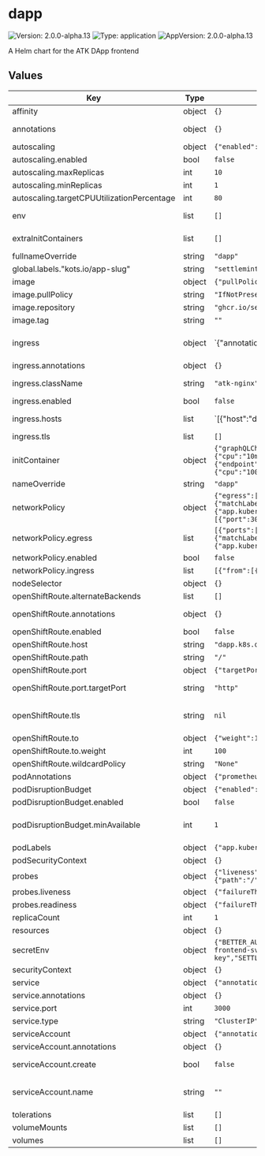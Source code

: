 # dapp

![Version: 2.0.0-alpha.13](https://img.shields.io/badge/Version-2.0.0--alpha.13-informational?style=flat-square) ![Type: application](https://img.shields.io/badge/Type-application-informational?style=flat-square) ![AppVersion: 2.0.0-alpha.13](https://img.shields.io/badge/AppVersion-2.0.0--alpha.13-informational?style=flat-square)

A Helm chart for the ATK DApp frontend

## Values

| Key | Type | Default | Description |
|-----|------|---------|-------------|
| affinity | object | `{}` | Affinity for pod assignment |
| annotations | object | `{}` | Additional annotations for the deployment metadata |
| autoscaling | object | `{"enabled":false,"maxReplicas":10,"minReplicas":1,"targetCPUUtilizationPercentage":80}` | Autoscaling configuration (optional) |
| autoscaling.enabled | bool | `false` | Enable autoscaling |
| autoscaling.maxReplicas | int | `10` | Maximum number of replicas |
| autoscaling.minReplicas | int | `1` | Minimum number of replicas |
| autoscaling.targetCPUUtilizationPercentage | int | `80` | Target CPU utilization percentage for autoscaling |
| env | list | `[]` | Environment variables defined directly in the deployment |
| extraInitContainers | list | `[]` | Additional init containers appended verbatim to the deployment pod spec |
| fullnameOverride | string | `"dapp"` | String to fully override dapp.fullname template |
| global.labels."kots.io/app-slug" | string | `"settlemint-atk"` |  |
| image | object | `{"pullPolicy":"IfNotPresent","repository":"ghcr.io/settlemint/asset-tokenization-kit","tag":""}` | dApp image configuration |
| image.pullPolicy | string | `"IfNotPresent"` | dApp image pull policy |
| image.repository | string | `"ghcr.io/settlemint/asset-tokenization-kit"` | dApp image repository |
| image.tag | string | `""` | dApp image tag (defaults to chart appVersion) |
| ingress | object | `{"annotations":{},"className":"atk-nginx","enabled":false,"hosts":[{"host":"dapp.local","paths":[{"path":"/((?:sm_|bpaas-)[^/]+)?/?(.*)","pathType":"ImplementationSpecific"}]}],"tls":[]}` | Ingress configuration |
| ingress.annotations | object | `{}` | Additional annotations for the Ingress resource |
| ingress.className | string | `"atk-nginx"` | IngressClass that will be used to implement the Ingress |
| ingress.enabled | bool | `false` | Enable ingress controller resource |
| ingress.hosts | list | `[{"host":"dapp.local","paths":[{"path":"/((?:sm_|bpaas-)[^/]+)?/?(.*)","pathType":"ImplementationSpecific"}]}]` | Ingress host configuration |
| ingress.tls | list | `[]` | TLS configuration for the ingress |
| initContainer | object | `{"graphQLCheck":{"enabled":true,"image":{"pullPolicy":"IfNotPresent","registry":"docker.io","repository":"curlimages/curl","tag":"8.16.0"},"name":"wait-for-graphql","query":"{ _meta { hasIndexingErrors block { number } } }","resources":{"limits":{"memory":"64Mi"},"requests":{"cpu":"10m","memory":"12Mi"}},"retries":10,"retryDelaySeconds":10,"url":"http://graph-node-combined:8000/subgraphs/name/kit"},"tcpCheck":{"dependencies":[{"endpoint":"{{ include \"atk.postgresql.endpoint\" (dict \"context\" $) }}","name":"postgres"},{"endpoint":"hasura:8080","name":"hasura"},{"endpoint":"portal:3001","name":"portal"},{"endpoint":"graph-node-combined:8020","name":"graph-node"},{"endpoint":"blockscout-blockscout:80","name":"blockscout"}],"enabled":true,"image":{"pullPolicy":"IfNotPresent","repository":"ghcr.io/settlemint/btp-waitforit","tag":"v7.7.10"},"resources":{"limits":{"cpu":"100m","memory":"64Mi"},"requests":{"cpu":"50m","memory":"32Mi"}},"timeout":120}}` | Init container configuration |
| nameOverride | string | `"dapp"` | String to partially override dapp.fullname template |
| networkPolicy | object | `{"egress":[{"ports":[{"port":53,"protocol":"UDP"}],"to":[{"namespaceSelector":{},"podSelector":{"matchLabels":{"k8s-app":"kube-dns"}}}]},{"ports":[{"port":5432,"protocol":"TCP"}],"to":[{"podSelector":{"matchLabels":{"app.kubernetes.io/name":"postgresql-ha"}}}]},{"ports":[{"port":8080,"protocol":"TCP"}],"to":[{"podSelector":{"matchLabels":{"app.kubernetes.io/name":"graphql-engine"}}}]},{"ports":[{"port":3000,"protocol":"TCP"},{"port":3001,"protocol":"TCP"}],"to":[{"podSelector":{"matchLabels":{"app.kubernetes.io/name":"portal"}}}]},{"ports":[{"port":4000,"protocol":"TCP"}],"to":[{"podSelector":{"matchLabels":{"app.kubernetes.io/name":"erpc"}}}]},{"ports":[{"port":443,"protocol":"TCP"}],"to":[{"namespaceSelector":{}}]}],"enabled":false,"ingress":[{"from":[{"namespaceSelector":{"matchLabels":{"kubernetes.io/metadata.name":"ingress-nginx"}}}],"ports":[{"port":3000,"protocol":"TCP"}]},{"from":[{"podSelector":{}}],"ports":[{"port":3000,"protocol":"TCP"}]}]}` | NetworkPolicy configuration |
| networkPolicy.egress | list | `[{"ports":[{"port":53,"protocol":"UDP"}],"to":[{"namespaceSelector":{},"podSelector":{"matchLabels":{"k8s-app":"kube-dns"}}}]},{"ports":[{"port":5432,"protocol":"TCP"}],"to":[{"podSelector":{"matchLabels":{"app.kubernetes.io/name":"postgresql-ha"}}}]},{"ports":[{"port":8080,"protocol":"TCP"}],"to":[{"podSelector":{"matchLabels":{"app.kubernetes.io/name":"graphql-engine"}}}]},{"ports":[{"port":3000,"protocol":"TCP"},{"port":3001,"protocol":"TCP"}],"to":[{"podSelector":{"matchLabels":{"app.kubernetes.io/name":"portal"}}}]},{"ports":[{"port":4000,"protocol":"TCP"}],"to":[{"podSelector":{"matchLabels":{"app.kubernetes.io/name":"erpc"}}}]},{"ports":[{"port":443,"protocol":"TCP"}],"to":[{"namespaceSelector":{}}]}]` | Egress rules for the network policy |
| networkPolicy.enabled | bool | `false` | Enable network policy |
| networkPolicy.ingress | list | `[{"from":[{"namespaceSelector":{"matchLabels":{"kubernetes.io/metadata.name":"ingress-nginx"}}}],"ports":[{"port":3000,"protocol":"TCP"}]},{"from":[{"podSelector":{}}],"ports":[{"port":3000,"protocol":"TCP"}]}]` | Ingress rules for the network policy |
| nodeSelector | object | `{}` | Node selector for pod assignment |
| openShiftRoute.alternateBackends | list | `[]` | Additional backends for weighted routing |
| openShiftRoute.annotations | object | `{}` | Additional annotations for the OpenShift route resource |
| openShiftRoute.enabled | bool | `false` | Enable OpenShift route creation for DApp |
| openShiftRoute.host | string | `"dapp.k8s.orb.local"` | Hostname exposed via the OpenShift route |
| openShiftRoute.path | string | `"/"` | HTTP path exposed via the OpenShift route |
| openShiftRoute.port | object | `{"targetPort":"http"}` | Service port configuration for the route target |
| openShiftRoute.port.targetPort | string | `"http"` | Service target port name (must exist on the DApp service) |
| openShiftRoute.tls | string | `nil` | TLS configuration for the route (optional) Set to null for no TLS (HTTP only) Or specify configuration for TLS termination |
| openShiftRoute.to | object | `{"weight":100}` | Primary service weight configuration |
| openShiftRoute.to.weight | int | `100` | Weight assigned to the DApp service backend |
| openShiftRoute.wildcardPolicy | string | `"None"` | Wildcard policy to apply to the route |
| podAnnotations | object | `{"prometheus.io/scrape":"false"}` | Annotations for dApp pods |
| podDisruptionBudget | object | `{"enabled":false,"minAvailable":1}` | PodDisruptionBudget configuration |
| podDisruptionBudget.enabled | bool | `false` | Enable pod disruption budget |
| podDisruptionBudget.minAvailable | int | `1` | Minimum number of pods that must be available during disruption. Can be an integer or percentage (e.g., "50%") |
| podLabels | object | `{"app.kubernetes.io/component":"dapp","kots.io/app-slug":"settlemint-atk"}` | Additional labels for the deployment pod metadata |
| podSecurityContext | object | `{}` | Pod security context configuration |
| probes | object | `{"liveness":{"failureThreshold":10,"httpGet":{"path":"/","port":"http","scheme":"HTTP"},"initialDelaySeconds":10,"periodSeconds":15,"successThreshold":1,"timeoutSeconds":3},"readiness":{"failureThreshold":10,"httpGet":{"path":"/","port":"http","scheme":"HTTP"},"initialDelaySeconds":5,"periodSeconds":10,"successThreshold":1,"timeoutSeconds":3}}` | Liveness and Readiness probes configuration |
| probes.liveness | object | `{"failureThreshold":10,"httpGet":{"path":"/","port":"http","scheme":"HTTP"},"initialDelaySeconds":10,"periodSeconds":15,"successThreshold":1,"timeoutSeconds":3}` | Liveness probe configuration |
| probes.readiness | object | `{"failureThreshold":10,"httpGet":{"path":"/","port":"http","scheme":"HTTP"},"initialDelaySeconds":5,"periodSeconds":10,"successThreshold":1,"timeoutSeconds":3}` | Readiness probe configuration |
| replicaCount | int | `1` | Number of dApp replicas to deploy |
| resources | object | `{}` |  |
| secretEnv | object | `{"BETTER_AUTH_URL":"https://dapp.local","NEXTAUTH_URL":"https://dapp.local","NEXT_PUBLIC_APP_ID":"dapp","OTEL_EXPORTER_OTLP_ENDPOINT":"http://alloy:4318/v1/traces","OTEL_EXPORTER_OTLP_PROTOCOL":"http","SETTLEMINT_BLOCKCHAIN_NODE_JSON_RPC_ENDPOINT":"http://txsigner:3000","SETTLEMINT_BLOCKSCOUT_UI_ENDPOINT":"http://blockscout-frontend-svc/","SETTLEMINT_HASURA_ADMIN_SECRET":"atk","SETTLEMINT_HASURA_DATABASE_URL":"{{ include \"atk.datastores.postgresql.url\" (dict \"context\" $ \"chartKey\" \"hasura\") }}","SETTLEMINT_HASURA_ENDPOINT":"http://hasura:8080/v1/graphql","SETTLEMINT_HD_PRIVATE_KEY":"atk-hd-private-key","SETTLEMINT_INSTANCE":"standalone","SETTLEMINT_PORTAL_GRAPHQL_ENDPOINT":"http://portal:3001/graphql","SETTLEMINT_THEGRAPH_SUBGRAPHS_ENDPOINTS":"[\"http://graph-node-combined:8000/subgraphs/name/kit\"]"}` | Environment variables sourced from a secret. These will be created in the secret.yaml template |
| securityContext | object | `{}` | Container security context configuration |
| service | object | `{"annotations":{},"port":3000,"type":"ClusterIP"}` | Service configuration |
| service.annotations | object | `{}` | Service annotations |
| service.port | int | `3000` | Service port |
| service.type | string | `"ClusterIP"` | Service type |
| serviceAccount | object | `{"annotations":{},"create":false,"name":""}` | Service account configuration |
| serviceAccount.annotations | object | `{}` | Annotations to add to the service account |
| serviceAccount.create | bool | `false` | Specifies whether a service account should be created |
| serviceAccount.name | string | `""` | The name of the service account to use. If not set and create is true, a name is generated using the fullname template |
| tolerations | list | `[]` | Tolerations for pod assignment |
| volumeMounts | list | `[]` | Additional volume mounts for the main container |
| volumes | list | `[]` | Additional volumes for the deployment |
